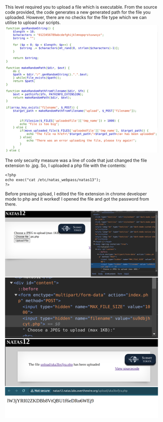 This level required you to upload a file which is executable. From the source code provided, the code generates a new generated path for the file you uploaded. However, there are no checks for the file type which we can utilise to upload our scripts. 
<img title="inspect html" alt="Alt text" src="../image_resources/natas12_code.png">

The only security measure was a line of code that just changed the file extension to .jpg. So, I uploaded a php file with the contents:
```
<?php
echo exec("cat /etc/natas_webpass/natas13");
?>
```

Before pressing upload, I edited the file extension in chrome developer mode to php and it worked! I opened the file and got the password from there.

<img title="inspect html" alt="Alt text" src="../image_resources/natas12_jpg.png">

<img title="inspect html" alt="Alt text" src="../image_resources/natas12_php.png">

<img title="inspect html" alt="Alt text" src="../image_resources/natas12_file.png">

<img title="inspect html" alt="Alt text" src="../image_resources/natas12_pass.png">
